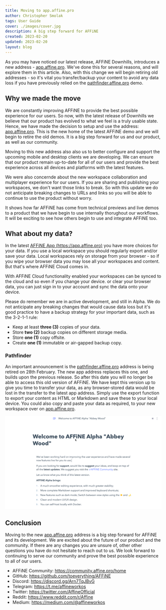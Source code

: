 ```yaml
---
title: Moving to app.affine.pro
author: Christopher Smolak
tags: User Guide
cover: ./images/cover.jpg
description: A big step forward for AFFiNE
created: 2023-02-20
updated: 2023-02-20
layout: blog
---
```


As you may have noticed our latest release, AFFiNE Downhills, introduces a new address - [app.affine.pro](https://app.affine.pro). We've done this for several reasons, and will explore them in this article. Also, with this change we will begin retiring old addresses - so it's vital you transfer/backup your content to avoid any data loss if you have previously relied on the [pathfinder.affine.pro](https://pathfinder.affine.pro) demo.

## Why we made the move

We are constantly improving AFFiNE to provide the best possible experience for our users. So now, with the latest release of Downhills we believe that our product has evolved to what we feel is a truly usable state. Hence, we have made the decision to setup and use the address: [app.affine.pro](https://app.affine.pro). This is the new home of the latest AFFiNE demo and we will begin to retire the old demos. It is a big step forward for us and our product, as well as our community.

Moving to this new address also also us to better configure and support the upcoming mobile and desktop clients we are developing. We can ensure that our product remain up-to-date for all of our users and provide the best experience across all devices and platforms with the latest features.

We were also concernde about the new workspace collaboration and multiplayer experience for our users. If you are sharing and publishing your workspaces, we don't want those links to break. So with this update we do not anticipate breaking changes to URLs and links so you will be able to continue to use the product without worry.

It shows how far AFFiNE has come from technical previews and live demos to a product that we have begin to use internally thorughout our workflows. It will be exciting to see how others begin to use and integrate AFFiNE too.

## What about my data?

In the latest [AFFiNE App (https://app.affine.pro)](https://app.affine.pro) you have more choices for your data. If you use a local workspace you should regularly export and/or save your data. Local workspaces rely on storage from your browser - so if you wipe your browser data you may lose all your workspaces and content. But that's where AFFiNE Cloud comes in.

With AFFiNE Cloud functionality enabled your workspaces can be synced to the cloud and so even if you change your device. or clear your browser data, you can just sign in to your account and sync the data onto your device.

Please do remember we are in active development, and still in Alpha. We do not anticipate any breaking changes that would cause data loss but it's good practice to have a backup strategy for your important data, such as the 3-2-1-1 rule:

*   Keep at least **three (3)** copies of your data.
*   Store **two (2)** backup copies on different storage media.
*   Store **one (1)** copy offsite.
*   Create **one (1)** immutable or air-gapped backup copy.

### Pathfinder

An important announcement is the [pathfinder.affine.pro](https://pathfinder.affine.pro) address is being retired on 28th February. The new app address replaces this one, and builds upon the previous release. So after this date you will no longer be able to access this old version of AFFiNE. We have kept this version up to give you time to transfer your data, as any browser-stored data would be lost in the transfer to the latest app address. Simply use the export function to export your content as HTML or Markdown and save these to your local device. You could also copy and paste your data as required, to your new workspace over on [app.affine.pro](https://app.affine.pro).

![](./images/pathfinder-export.gif)

## Conclusion

Moving to the new [app.affine.pro](https://app.affine.pro) address is a big step forward for AFFiNE and its development. We are excited about the future of our product and the community. If there are any changes you are unsure of, other other questions you have do not hesitate to reach out to us. We look forward to continuing to serve our community and prove the best possible experience to all of our users.

- AFFiNE Community: https://community.affine.pro/home
- GitHub: https://github.com/toeverything/AFFiNE
- Discord: https://discord.gg/Arn7TqJBvG
- Telegram: https://t.me/affineworkos
- Twitter: https://twitter.com/AffineOfficial
- Reddit: https://www.reddit.com/r/Affine
- Medium: https://medium.com/@affineworkos
